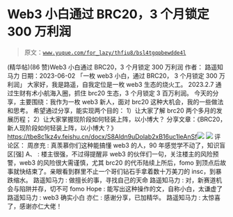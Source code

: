 # Web3 小白通过 BRC20，3 个月锁定 300 万利润

> 原文：[`www.yuque.com/for_lazy/thfiu8/bsl4tgqpbewdde4l`](https://www.yuque.com/for_lazy/thfiu8/bsl4tgqpbewdde4l)

<ne-h2 id="59bc9de0" data-lake-id="59bc9de0"><ne-heading-ext><ne-heading-anchor></ne-heading-anchor><ne-heading-fold></ne-heading-fold></ne-heading-ext><ne-heading-content><ne-text id="ua9e70d0f">(精华帖)(86 赞)Web3 小白通过 BRC20，3 个月锁定 300 万利润</ne-text></ne-heading-content></ne-h2> <ne-p id="u749d34ca" data-lake-id="u749d34ca"><ne-text id="u8e6da21b">作者： 路遥知马力</ne-text></ne-p> <ne-p id="u89c554d6" data-lake-id="u89c554d6"><ne-text id="ueb91eda4">日期：2023-06-02</ne-text></ne-p> <ne-p id="ueb832868" data-lake-id="ueb832868"><ne-text id="u5197395e">「一枚 web3 小白，通过 BRC20， 3 个月锁定 300 万利润」</ne-text></ne-p> <ne-p id="u56344c3d" data-lake-id="u56344c3d"><ne-text id="ub6215d6a">大家好，我是路遥，自我定位是一枚 web3 生态的烧火工。</ne-text> <ne-text id="u19b327e9">2023.2.7 通过生财有术小航海入圈，抓住 brc20 生态，3 个月锁定 3 百万利润。</ne-text></ne-p> <ne-p id="uc30b26b4" data-lake-id="uc30b26b4"><ne-text id="uc187dfc7">今天的分享，主要围绕：我作为一枚 web3 新人，面对 brc20 这种大机会，我的一些做法和思考。</ne-text></ne-p> <ne-p id="u84bae0a1" data-lake-id="u84bae0a1"><ne-text id="u53a8c360">希望通过分享，能实现两个目的：</ne-text> <ne-text id="u095c406f">1）让大家了解 brc20 两个多月的发展历程；</ne-text> <ne-text id="u5b1edae1">2）让大家掌握现阶段如何轻装上阵，以小博大？</ne-text></ne-p> <ne-p id="u9322caba" data-lake-id="u9322caba"><ne-text id="u745f0839">分享文章：《BRC20，新人现阶段如何轻装上阵，以小博大？》</ne-text> [<ne-text id="u7b9ac663">https://tbe8c1kz4v.feishu.cn/docx/S8Aldn9uDolab2xB16uc1leAnSf</ne-text>](https://tbe8c1kz4v.feishu.cn/docx/S8Aldn9uDolab2xB16uc1leAnSf)<ne-card data-card-name="image" data-card-type="inline" id="tJrYD" data-event-boundary="card">![](img/6ce5d93a1aff6a39cd079f1f3e544538.png)</ne-card></ne-p> <ne-p id="u9e624656" data-lake-id="u9e624656"><ne-card data-card-name="image" data-card-type="inline" id="ZxyOq" data-event-boundary="card">![](img/837ede9c1bed0c4380ea7f1df5300105.png)</ne-card></ne-p> <ne-hole id="u0fa438ee" data-lake-id="u0fa438ee"><ne-card data-card-name="hr" data-card-type="block" id="qOMOG" data-event-boundary="card"><ne-p id="u8fbbed2e" data-lake-id="u8fbbed2e"><ne-text id="u320e6656">评论区：</ne-text></ne-p> <ne-p id="u7ef89dd3" data-lake-id="u7ef89dd3"><ne-text id="u867037ea">周彦充 : 真羡慕你们这种能搞懂 web3 的人，90 年感觉学不动了，知识盲区[强]</ne-text> <ne-text id="u92cc2208">A、 : 楼主很强，不过得提醒非 web3 的伙伴们一句，关注楼主的风险预警，web3 的风险很大需谨慎，尤其 brc20 的代币陆续上所后，fomo 到顶点后故事就快结束了。亲眼看到群里不止一个哥们钻石手拿着数十万美刀的 insc，到暴跌缩水。</ne-text> <ne-text id="ub23d3f3f">路遥知马力 : 做擅长的事，寻找自己的天命</ne-text> <ne-text id="u9a3fb2b8">路遥知马力 : 对，新赛道机会与陷阱并存，切不可 fomo</ne-text> <ne-text id="u6aee8ac0">Hope : 能写出这种操作的文，自称小白，太谦虚了</ne-text> <ne-text id="u6ac9f365">路遥知马力 : web3 确实小白</ne-text> <ne-text id="u03959dd4">亦仁 : 感谢分享，已加精华。</ne-text> <ne-text id="ub3e0138a">路遥知马力 : 太惊喜了，感谢亦仁大佬！</ne-text></ne-p></ne-card></ne-hole>